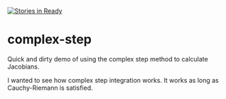[![Stories in Ready](https://badge.waffle.io/lafras/complex-step.png?label=ready&title=Ready)](https://waffle.io/lafras/complex-step)
# complex-step
Quick and dirty demo of using the complex step method to calculate Jacobians.

I wanted to see how complex step integration works. It works as long as Cauchy-Riemann is satisfied.
